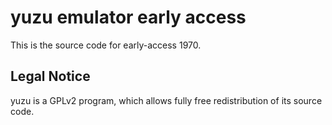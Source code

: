 yuzu emulator early access
=============

This is the source code for early-access 1970.

## Legal Notice

yuzu is a GPLv2 program, which allows fully free redistribution of its source code.